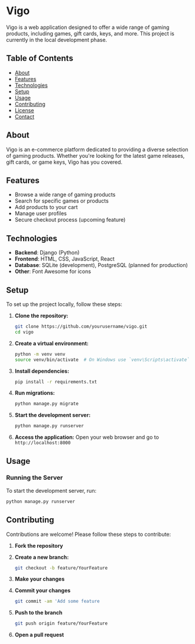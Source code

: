 # Vigo

Vigo is a web application designed to offer a wide range of gaming products, including games, gift cards, keys, and more. This project is currently in the local development phase.

## Table of Contents

- [About](#about)
- [Features](#features)
- [Technologies](#technologies)
- [Setup](#setup)
- [Usage](#usage)
- [Contributing](#contributing)
- [License](#license)
- [Contact](#contact)

## About

Vigo is an e-commerce platform dedicated to providing a diverse selection of gaming products. Whether you're looking for the latest game releases, gift cards, or game keys, Vigo has you covered.

## Features

- Browse a wide range of gaming products
- Search for specific games or products
- Add products to your cart
- Manage user profiles
- Secure checkout process (upcoming feature)

## Technologies

- **Backend**: Django (Python)
- **Frontend**: HTML, CSS, JavaScript, React
- **Database**: SQLite (development), PostgreSQL (planned for production)
- **Other**: Font Awesome for icons

## Setup

To set up the project locally, follow these steps:

1. **Clone the repository:**
    ```bash
    git clone https://github.com/yourusername/vigo.git
    cd vigo
    ```

2. **Create a virtual environment:**
    ```bash
    python -m venv venv
    source venv/bin/activate  # On Windows use `venv\Scripts\activate`
    ```

3. **Install dependencies:**
    ```bash
    pip install -r requirements.txt
    ```

4. **Run migrations:**
    ```bash
    python manage.py migrate
    ```

5. **Start the development server:**
    ```bash
    python manage.py runserver
    ```

6. **Access the application:**
    Open your web browser and go to `http://localhost:8000`

## Usage

### Running the Server

To start the development server, run:
```bash
python manage.py runserver
```
## Contributing

Contributions are welcome! Please follow these steps to contribute:
1. **Fork the repository**

2. **Create a new branch:**
    ```bash
    git checkout -b feature/YourFeature
    ```

3. **Make your changes**

4. **Commit your changes**
    ```bash
    git commit -am 'Add some feature
    ```

5. **Push to the branch**
    ```bash
    git push origin feature/YourFeature
    ```

6. **Open a pull request**

